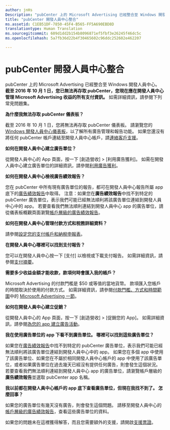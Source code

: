```yaml
---
author: jnHs
Description: "pubCenter 上的 Microsoft Advertising 已經整合至 Windows 開發人員中心。"
title: "pubCenter 開發人員中心整合"
ms.assetid: C1EB51DF-7850-45F4-B565-FF5A690EBD8D
translationtype: Human Translation
ms.sourcegitcommit: 609d1dd2b154b8096871ef5fbf3e26245f46dc5c
ms.openlocfilehash: 5a7fb36d22b4f30465602c96ddc252602e462207

---
```


# pubCenter 開發人員中心整合

pubCenter 上的 Microsoft Advertising 已經整合至 Windows 開發人員中心。 **截至 2016 年 10 月 1 日，您已無法再存取 pubCenter，您現在應在開發人員中心管理 Microsoft Advertising 收益的所有支付資訊。** 如需詳細資訊，請參閱下列常見問題集。

**為什麼我無法存取 pubCenter 儀表板？**

截至 2016 年 10 月 1 日，您將無法再存取 pubCenter 儀表板。 請瀏覽您的 [Windows 開發人員中心儀表板](https://developer.microsoft.com/dashboard/apps/overview)，以了解所有廣告管理和報告功能。 如果您還沒有將任何 pubCenter 帳戶連結至開發人員中心帳戶，請[連絡客戶支援](http://go.microsoft.com/fwlink/?LinkId=393643)。

**如何在開發人員中心建立廣告單位？**

從開發人員中心的 App 頁面，按一下 [創造營收] &gt; [利用廣告獲利]。 如需在開發人員中心建立廣告單位的詳細資訊，請參閱[利用廣告獲利](monetize-with-ads.md)。

**如何在開發人員中心檢視廣告績效報告？**

您在 pubCenter 中所有現有廣告單位的報告，都可在開發人員中心報告所屬 app 底下的[廣告績效報告](advertising-performance-report.md)中取得。 注意：如果您在**廣告績效報告**中找不到特定的 pubCenter 廣告單位，表示我們可能已經無法順利將該廣告單位連結到開發人員中心中的 app。 若要查看我們無法順利連結到開發人員中心 app 的廣告單位，請從儀表板概觀頁面瀏覽[帳戶層級的廣告績效報告](advertising-performance-report.md#account-level-advertising-performance-report)。 

**如何在開發人員中心管理付款方式和稅務詳細資料？**

請參閱[設定您的支付帳戶和納稅申報表](setting-up-your-payout-account-and-tax-forms.md)。

**在開發人員中心哪裡可以找到支付報告？**

您可以在開發人員中心按一下 [支付] 以檢視或下載支付報告。 如需詳細資訊，請參閱[支付摘要](payout-summary.md)。

**需要多少收益金額才能收款，款項何時會匯入我的帳戶？**

Microsoft Advertising 的付款門檻是 $50 或等值的當地貨幣。 款項匯入您帳戶的時間取決於使用的付款方式。 如需詳細資訊，請參閱[付款門檻、方式和時間範圍](payment-thresholds-methods-and-timeframes.md)中的 [Microsoft Advertising 一節](payment-thresholds-methods-and-timeframes.md#microsoft-advertising)。

**如何在開發人員中心建立促銷？**

從開發人員中心的 App 頁面，按一下 [創造營收] &gt; [促銷您的 App]。 如需詳細資訊，請參閱[為您的 app 建立廣告活動](create-an-ad-campaign-for-your-app.md)。

**我在使用廣告單位的 app 下看不到廣告單位。 哪裡可以找到這些廣告單位？**

如果您在[廣告績效報告](advertising-performance-report.md)中找不到特定的 pubCenter 廣告單位，表示我們可能已經無法順利將該廣告單位連結到開發人員中心中的 app。 如果您在多個 app 中使用了該廣告單位、如果您在不屬於相同開發人員中心帳戶的 app 中使用了該廣告單位，或者如果廣告單位在過去幾天已經沒有提供任何廣告，則會發生這個狀況。 若要查看我們無法順利連結到開發人員中心 app 的廣告單位，請瀏覽帳戶層級的**廣告績效報告**並選取 pubCenter app 名稱。 

**我以前都在開發人員中心帳戶的 app 底下查看廣告單位，但現在我找不到了。 怎麼回事？**

如果您的廣告單位有幾天沒有廣告，則會發生這個問題。 請移至開發人員中心的[帳戶層級的廣告績效報告](advertising-performance-report.md#account-level-advertising-performance-report)，查看這些廣告單位的資料。

如果您的問題未在這裡獲得解答，而且您需要額外的支援，請開啟[支援票證](http://go.microsoft.com/fwlink/p/?LinkId=733342)。



 



<!--HONumber=Nov16_HO1-->


